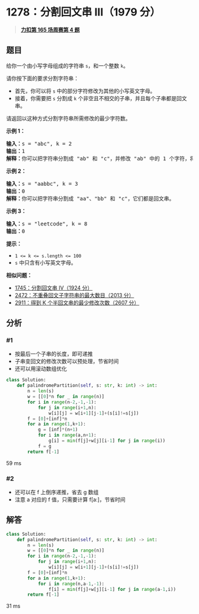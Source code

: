 # 1278：分割回文串 III（1979 分）


> <u>**[力扣第 165 场周赛第 4 题](https://leetcode.cn/problems/palindrome-partitioning-iii/)**</u>

## 题目

<p>给你一个由小写字母组成的字符串 <code>s</code>，和一个整数 <code>k</code>。</p>

<p>请你按下面的要求分割字符串：</p>

<ul>
<li>首先，你可以将 <code>s</code> 中的部分字符修改为其他的小写英文字母。</li>
<li>接着，你需要把 <code>s</code> 分割成 <code>k</code> 个非空且不相交的子串，并且每个子串都是回文串。</li>
</ul>

<p>请返回以这种方式分割字符串所需修改的最少字符数。</p>



<p><strong>示例 1：</strong></p>

<pre><strong>输入：</strong>s = &quot;abc&quot;, k = 2
<strong>输出：</strong>1
<strong>解释：</strong>你可以把字符串分割成 &quot;ab&quot; 和 &quot;c&quot;，并修改 &quot;ab&quot; 中的 1 个字符，将它变成回文串。
</pre>

<p><strong>示例 2：</strong></p>

<pre><strong>输入：</strong>s = &quot;aabbc&quot;, k = 3
<strong>输出：</strong>0
<strong>解释：</strong>你可以把字符串分割成 &quot;aa&quot;、&quot;bb&quot; 和 &quot;c&quot;，它们都是回文串。</pre>

<p><strong>示例 3：</strong></p>

<pre><strong>输入：</strong>s = &quot;leetcode&quot;, k = 8
<strong>输出：</strong>0
</pre>



<p><strong>提示：</strong></p>

<ul>
<li><code>1 &lt;= k &lt;= s.length &lt;= 100</code></li>
<li><code>s</code> 中只含有小写英文字母。</li>
</ul>


**相似问题：**
- [1745：分割回文串 IV（1924 分）](/leetcode/1745)
- [2472：不重叠回文子字符串的最大数目（2013 分）](/leetcode/2472)
- [2911：得到 K 个半回文串的最少修改次数（2607 分）](/leetcode/2911)


## 分析

### #1

- 按最后一个子串的长度，即可递推
- 子串变回文的修改次数可以预处理，节省时间
- 还可以用滚动数组优化
```python
class Solution:
    def palindromePartition(self, s: str, k: int) -> int:
        n = len(s)
        w = [[0]*n for _ in range(n)]
        for i in range(n-2,-1,-1):
            for j in range(i+1,n):
                w[i][j] = w[i+1][j-1]+(s[i]!=s[j])
        f = [0]+[inf]*n
        for a in range(1,k+1):
            g = [inf]*(n+1)
            for i in range(a,n+1):
                g[i] = min(f[j]+w[j][i-1] for j in range(i))
            f = g
        return f[-1]
```
59 ms

### #2

- 还可以在 f 上倒序递推，省去 g 数组
- 注意 a 对应的 f 值，只需要计算 f[a:]，节省时间
## 解答

```python
class Solution:
    def palindromePartition(self, s: str, k: int) -> int:
        n = len(s)
        w = [[0]*n for _ in range(n)]
        for i in range(n-2,-1,-1):
            for j in range(i+1,n):
                w[i][j] = w[i+1][j-1]+(s[i]!=s[j])
        f = [0]+[inf]*n
        for a in range(1,k+1):
            for i in range(n,a-1,-1):
                f[i] = min(f[j]+w[j][i-1] for j in range(a-1,i))
        return f[-1]
```

31 ms



